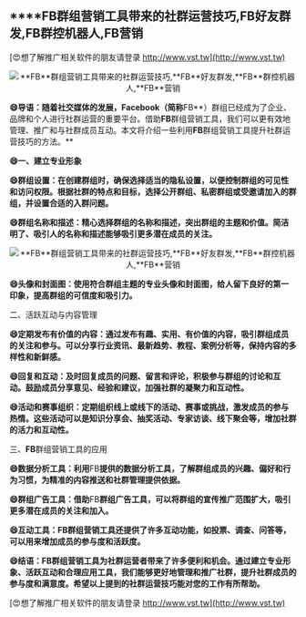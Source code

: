 ## ****FB**群组营销工具带来的社群运营技巧,**FB**好友群发,**FB**群控机器人,**FB**营销**

[😍想了解推广相关软件的朋友请登录 http://www.vst.tw](http://www.vst.tw)

 <center><img src="https://vst.tw/MP4/tuiguang/png/2.png" alt="**FB**群组营销工具带来的社群运营技巧,**FB**好友群发,**FB**群控机器人,**FB**营销"></center>

**😄导语：随着社交媒体的发展，Facebook（简称**FB**）群组已经成为了企业、品牌和个人进行社群运营的重要平台。借助**FB**群组营销工具，我们可以更有效地管理、推广和与社群成员互动。本文将介绍一些利用**FB**群组营销工具提升社群运营技巧的方法。**

**😄一、建立专业形象**

**😄群组设置：在创建群组时，确保选择适当的隐私设置，以便控制群组的可见性和访问权限。根据社群的特点和目标，选择公开群组、私密群组或受邀请加入的群组，并设置合适的入群问题。**

**😄群组名称和描述：精心选择群组的名称和描述，突出群组的主题和价值。简洁明了、吸引人的名称和描述能够吸引更多潜在成员的关注。**

 <center><img src="https://vst.tw/MP4/tuiguang/png/8.png" alt="**FB**群组营销工具带来的社群运营技巧,**FB**好友群发,**FB**群控机器人,**FB**营销"></center>

**😄头像和封面图：使用符合群组主题的专业头像和封面图，给人留下良好的第一印象，提高群组的可信度和吸引力。**

二、活跃互动与内容管理

**😄定期发布有价值的内容：通过发布有趣、实用、有价值的内容，吸引群组成员的关注和参与。可以分享行业资讯、最新趋势、教程、案例分析等，保持内容的多样性和新鲜感。**

**😄回复和互动：及时回复成员的问题、留言和评论，积极参与群组的讨论和互动。鼓励成员分享意见、经验和建议，加强社群的凝聚力和互动性。**

**😄活动和赛事组织：定期组织线上或线下的活动、赛事或挑战，激发成员的参与热情。这些活动可以是知识分享会、抽奖活动、专家访谈、线下聚会等，增加社群的活力和互动性。**

三、**FB**群组营销工具的应用

**😄数据分析工具：利用**FB**提供的数据分析工具，了解群组成员的兴趣、偏好和行为习惯，为精准的内容推送和社群管理提供依据。**

**😄群组广告工具：借助**FB**群组广告工具，可以将群组的宣传推广范围扩大，吸引更多潜在成员的关注和加入。**

**😄互动工具：**FB**群组营销工具还提供了许多互动功能，如投票、调查、问答等，可以用来增加成员的参与度和活跃度。**

**😄结语：**FB**群组营销工具为社群运营者带来了许多便利和机会。通过建立专业形象、活跃互动和合理应用工具，我们能够更好地管理和推广社群，提升社群成员的参与度和满意度。希望以上提到的社群运营技巧能对您的工作有所帮助。**

[😍想了解推广相关软件的朋友请登录 http://www.vst.tw](http://www.vst.tw)



